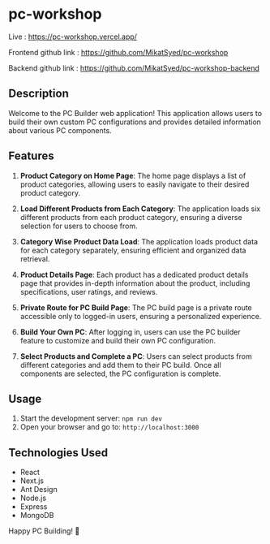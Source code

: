 # pc-workshop

Live : https://pc-workshop.vercel.app/

Frontend github link : https://github.com/MikatSyed/pc-workshop

Backend github link : https://github.com/MikatSyed/pc-workshop-backend





## Description

Welcome to the PC Builder web application! This application allows users to build their own custom PC configurations and provides detailed information about various PC components.

## Features

1. **Product Category on Home Page**: The home page displays a list of product categories, allowing users to easily navigate to their desired product category.

2. **Load Different Products from Each Category**: The application loads six different products from each product category, ensuring a diverse selection for users to choose from.

3. **Category Wise Product Data Load**: The application loads product data for each category separately, ensuring efficient and organized data retrieval.

4. **Product Details Page**: Each product has a dedicated product details page that provides in-depth information about the product, including specifications, user ratings, and reviews.

5. **Private Route for PC Build Page**: The PC build page is a private route accessible only to logged-in users, ensuring a personalized experience.

6. **Build Your Own PC**: After logging in, users can use the PC builder feature to customize and build their own PC configuration.

7. **Select Products and Complete a PC**: Users can select products from different categories and add them to their PC build. Once all components are selected, the PC configuration is complete.


## Usage

1. Start the development server: `npm run dev`
2. Open your browser and go to: `http://localhost:3000`

## Technologies Used

- React
- Next.js
- Ant Design
- Node.js
- Express
- MongoDB


Happy PC Building! 🚀
